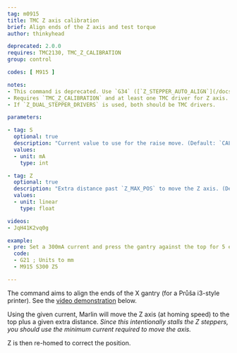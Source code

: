 ```yaml
---
tag: m0915
title: TMC Z axis calibration
brief: Align ends of the Z axis and test torque
author: thinkyhead

deprecated: 2.0.0
requires: TMC2130, TMC_Z_CALIBRATION
group: control

codes: [ M915 ]

notes:
- This command is deprecated. Use `G34` ([`Z_STEPPER_AUTO_ALIGN`](/docs/gcode/G034-zsaa.html) or [`MECHANICAL_GANTRY_CALIBRATION`](/docs/gcode/G034-mgc.html)) instead.
- Requires `TMC_Z_CALIBRATION` and at least one TMC driver for Z axis.
- If `Z_DUAL_STEPPER_DRIVERS` is used, both should be TMC drivers.

parameters:

- tag: S
  optional: true
  description: "Current value to use for the raise move. (Default: `CALIBRATION_CURRENT`)"
  values:
  - unit: mA
    type: int

- tag: Z
  optional: true
  description: "Extra distance past `Z_MAX_POS` to move the Z axis. (Default: `CALIBRATION_EXTRA_HEIGHT`)"
  values:
  - unit: linear
    type: float

videos:
- JqH41K2vq0g

example:
- pre: Set a 300mA current and press the gantry against the top for 5 extra mm.
  code:
  - G21 ; Units to mm
  - M915 S300 Z5

---
```


The command aims to align the ends of the X gantry (for a Průša i3-style printer). See the [video demonstration](//youtu.be/JqH41K2vq0g?t=300) below.

Using the given current, Marlin will move the Z axis (at homing speed) to the top plus a given extra distance. _Since this intentionally stalls the Z steppers, you should use the minimum current required to move the axis._

Z is then re-homed to correct the position.
